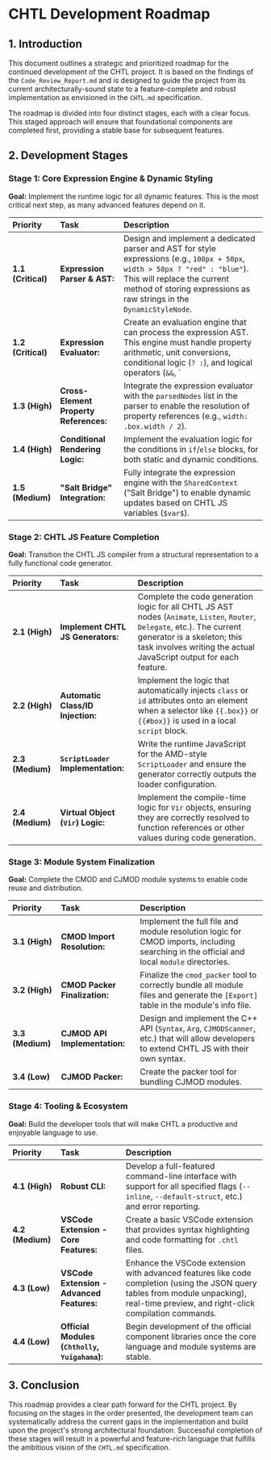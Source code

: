 # CHTL Development Roadmap

## 1. Introduction

This document outlines a strategic and prioritized roadmap for the continued development of the CHTL project. It is based on the findings of the `Code_Review_Report.md` and is designed to guide the project from its current architecturally-sound state to a feature-complete and robust implementation as envisioned in the `CHTL.md` specification.

The roadmap is divided into four distinct stages, each with a clear focus. This staged approach will ensure that foundational components are completed first, providing a stable base for subsequent features.

## 2. Development Stages

### Stage 1: Core Expression Engine & Dynamic Styling

**Goal:** Implement the runtime logic for all dynamic features. This is the most critical next step, as many advanced features depend on it.

| Priority | Task | Description |
| :--- | :--- | :--- |
| **1.1 (Critical)** | **Expression Parser & AST:** | Design and implement a dedicated parser and AST for style expressions (e.g., `100px + 50px`, `width > 50px ? "red" : "blue"`). This will replace the current method of storing expressions as raw strings in the `DynamicStyleNode`. |
| **1.2 (Critical)** | **Expression Evaluator:** | Create an evaluation engine that can process the expression AST. This engine must handle property arithmetic, unit conversions, conditional logic (`? :`), and logical operators (`&&`, `||`). |
| **1.3 (High)** | **Cross-Element Property References:** | Integrate the expression evaluator with the `parsedNodes` list in the parser to enable the resolution of property references (e.g., `width: .box.width / 2`). |
| **1.4 (High)** | **Conditional Rendering Logic:** | Implement the evaluation logic for the conditions in `if`/`else` blocks, for both static and dynamic conditions. |
| **1.5 (Medium)** | **"Salt Bridge" Integration:** | Fully integrate the expression engine with the `SharedContext` ("Salt Bridge") to enable dynamic updates based on CHTL JS variables (`$var$`). |

### Stage 2: CHTL JS Feature Completion

**Goal:** Transition the CHTL JS compiler from a structural representation to a fully functional code generator.

| Priority | Task | Description |
| :--- | :--- | :--- |
| **2.1 (High)** | **Implement CHTL JS Generators:** | Complete the code generation logic for all CHTL JS AST nodes (`Animate`, `Listen`, `Router`, `Delegate`, etc.). The current generator is a skeleton; this task involves writing the actual JavaScript output for each feature. |
| **2.2 (High)** | **Automatic Class/ID Injection:** | Implement the logic that automatically injects `class` or `id` attributes onto an element when a selector like `{{.box}}` or `{{#box}}` is used in a local `script` block. |
| **2.3 (Medium)** | **`ScriptLoader` Implementation:** | Write the runtime JavaScript for the AMD-style `ScriptLoader` and ensure the generator correctly outputs the loader configuration. |
| **2.4 (Medium)** | **Virtual Object (`Vir`) Logic:** | Implement the compile-time logic for `Vir` objects, ensuring they are correctly resolved to function references or other values during code generation. |

### Stage 3: Module System Finalization

**Goal:** Complete the CMOD and CJMOD module systems to enable code reuse and distribution.

| Priority | Task | Description |
| :--- | :--- | :--- |
| **3.1 (High)** | **CMOD Import Resolution:** | Implement the full file and module resolution logic for CMOD imports, including searching in the official and local `module` directories. |
| **3.2 (High)** | **CMOD Packer Finalization:** | Finalize the `cmod_packer` tool to correctly bundle all module files and generate the `[Export]` table in the module's info file. |
| **3.3 (Medium)** | **CJMOD API Implementation:** | Design and implement the C++ API (`Syntax`, `Arg`, `CJMODScanner`, etc.) that will allow developers to extend CHTL JS with their own syntax. |
| **3.4 (Low)** | **CJMOD Packer:** | Create the packer tool for bundling CJMOD modules. |

### Stage 4: Tooling & Ecosystem

**Goal:** Build the developer tools that will make CHTL a productive and enjoyable language to use.

| Priority | Task | Description |
| :--- | :--- | :--- |
| **4.1 (High)** | **Robust CLI:** | Develop a full-featured command-line interface with support for all specified flags (`--inline`, `--default-struct`, etc.) and error reporting. |
| **4.2 (Medium)** | **VSCode Extension - Core Features:** | Create a basic VSCode extension that provides syntax highlighting and code formatting for `.chtl` files. |
| **4.3 (Low)** | **VSCode Extension - Advanced Features:** | Enhance the VSCode extension with advanced features like code completion (using the JSON query tables from module unpacking), real-time preview, and right-click compilation commands. |
| **4.4 (Low)** | **Official Modules (`Chtholly`, `Yuigahama`):** | Begin development of the official component libraries once the core language and module systems are stable. |

## 3. Conclusion

This roadmap provides a clear path forward for the CHTL project. By focusing on the stages in the order presented, the development team can systematically address the current gaps in the implementation and build upon the project's strong architectural foundation. Successful completion of these stages will result in a powerful and feature-rich language that fulfills the ambitious vision of the `CHTL.md` specification.